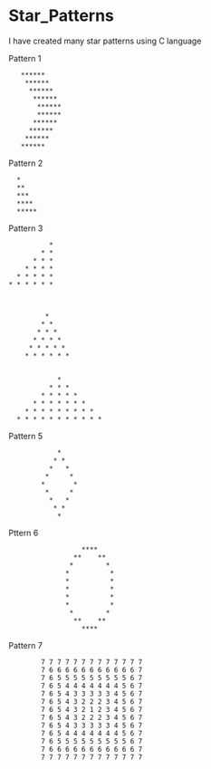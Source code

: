 # Star_Patterns
I have created many star patterns using C language

Pattern 1

       ******
        ******
         ******
          ******
           ******
           ******
          ******
         ******
        ******
       ******

Pattern 2

 
      *
      **
      ***
      ****
      *****

Pattern 3

              * 
            * * 
          * * * 
        * * * * 
      * * * * * 
    * * * * * * 
    
    
     
             * 
            * *
           * * *
          * * * *
         * * * * *
        * * * * * *
        
        
                *
              * * *
            * * * * *
          * * * * * * *
        * * * * * * * * *
      * * * * * * * * * * *

Pattern 5

                *
               * *
              *   *
             *     *
            *       *
             *     *
              *   *
               * *
                *


Pttern 6

                      ****
                    **    **
                   *        *
                  *          *
                  *          *
                  *          *
                  *          *
                  *          *
                   *        *
                    **    **
                      ****


Pattern 7

            7 7 7 7 7 7 7 7 7 7 7 7 7
            7 6 6 6 6 6 6 6 6 6 6 6 7
            7 6 5 5 5 5 5 5 5 5 5 6 7
            7 6 5 4 4 4 4 4 4 4 5 6 7
            7 6 5 4 3 3 3 3 3 4 5 6 7
            7 6 5 4 3 2 2 2 3 4 5 6 7
            7 6 5 4 3 2 1 2 3 4 5 6 7
            7 6 5 4 3 2 2 2 3 4 5 6 7
            7 6 5 4 3 3 3 3 3 4 5 6 7
            7 6 5 4 4 4 4 4 4 4 5 6 7
            7 6 5 5 5 5 5 5 5 5 5 6 7
            7 6 6 6 6 6 6 6 6 6 6 6 7
            7 7 7 7 7 7 7 7 7 7 7 7 7
